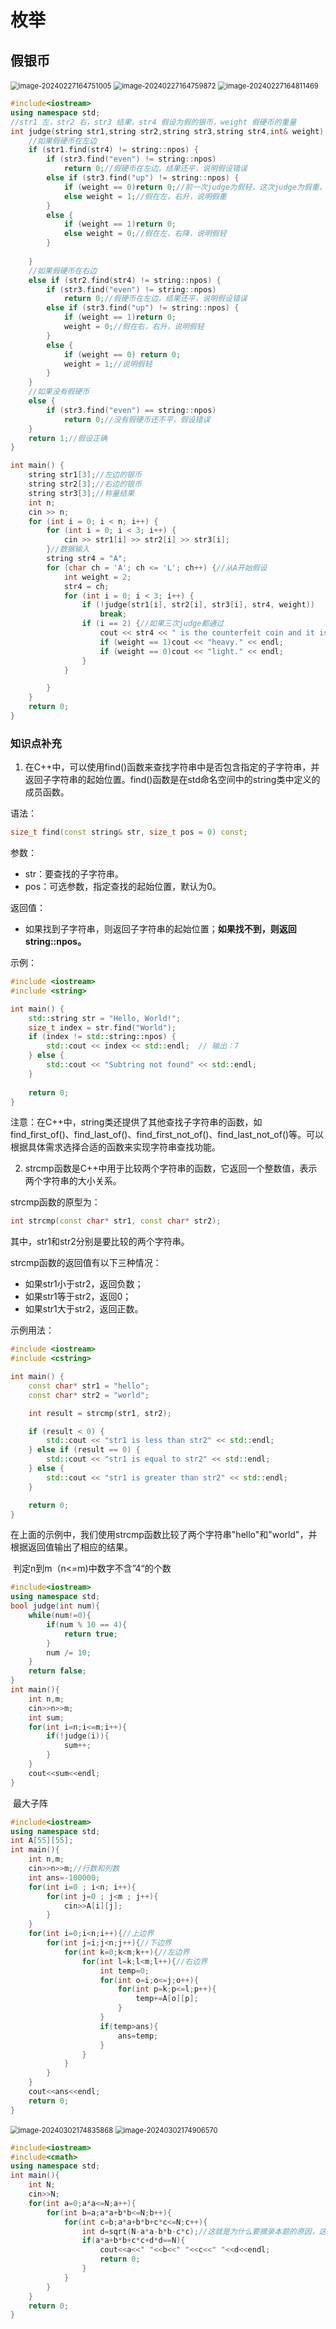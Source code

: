 # 枚举

## 假银币

<img src="Enumeration.assets/image-20240227164751005.png" alt="image-20240227164751005" style="zoom:80%;" />

<img src="Enumeration.assets/image-20240227164759872.png" alt="image-20240227164759872" style="zoom:80%;" />

<img src="Enumeration.assets/image-20240227164811469.png" alt="image-20240227164811469" style="zoom:80%;" />

```c++
#include<iostream>
using namespace std;
//str1 左，str2 右，str3 结果，str4 假设为假的银币，weight 假硬币的重量
int judge(string str1,string str2,string str3,string str4,int& weight) {//weight:0轻，1重，2未知
	//如果假硬币在左边
	if (str1.find(str4) != string::npos) {
		if (str3.find("even") != string::npos)
			return 0;//假硬币在左边，结果还平，说明假设错误
		else if (str3.find("up") != string::npos) {
			if (weight == 0)return 0;//前一次judge为假轻，这次judge为假重，说明假设错误
			else weight = 1;//假在左，右升，说明假重
		}			
		else {
			if (weight == 1)return 0;
			else weight = 0;//假在左，右降，说明假轻
		}
		
	}
	//如果假硬币在右边
	else if (str2.find(str4) != string::npos) {
		if (str3.find("even") != string::npos)
			return 0;//假硬币在左边，结果还平，说明假设错误
		else if (str3.find("up") != string::npos) {
			if (weight == 1)return 0;
			weight = 0;//假在右，右升，说明假轻
		}
		else {
			if (weight == 0) return 0;
			weight = 1;//说明假轻
		}
	}
	//如果没有假硬币
	else {
		if (str3.find("even") == string::npos)
			return 0;//没有假硬币还不平，假设错误
	}
	return 1;//假设正确
}

int main() {
	string str1[3];//左边的银币
	string str2[3];//右边的银币
	string str3[3];//称量结果
	int n;
	cin >> n;
	for (int i = 0; i < n; i++) {
		for (int i = 0; i < 3; i++) {
			cin >> str1[i] >> str2[i] >> str3[i];
		}//数据输入
		string str4 = "A";
		for (char ch = 'A'; ch <= 'L'; ch++) {//从A开始假设
			int weight = 2;
			str4 = ch;
			for (int i = 0; i < 3; i++) {
				if (!judge(str1[i], str2[i], str3[i], str4, weight))
					break;
				if (i == 2) {//如果三次judge都通过
					cout << str4 << " is the counterfeit coin and it is ";
					if (weight == 1)cout << "heavy." << endl;
					if (weight == 0)cout << "light." << endl;
				}
			}

		}
	}
	return 0;
}
```

### 知识点补充

1. 在C++中，可以使用find()函数来查找字符串中是否包含指定的子字符串，并返回子字符串的起始位置。find()函数是在std命名空间中的string类中定义的成员函数。

语法：
```cpp
size_t find(const string& str, size_t pos = 0) const;
```

参数：
- str：要查找的子字符串。
- pos：可选参数，指定查找的起始位置，默认为0。

返回值：
- 如果找到子字符串，则返回子字符串的起始位置；**如果找不到，则返回string::npos。**

示例：
```cpp
#include <iostream>
#include <string>

int main() {
    std::string str = "Hello, World!";
    size_t index = str.find("World");
    if (index != std::string::npos) {
        std::cout << index << std::endl;  // 输出：7
    } else {
        std::cout << "Subtring not found" << std::endl;
    }
    
    return 0;
}
```

注意：在C++中，string类还提供了其他查找子字符串的函数，如find_first_of()、find_last_of()、find_first_not_of()、find_last_not_of()等。可以根据具体需求选择合适的函数来实现字符串查找功能。

2. strcmp函数是C++中用于比较两个字符串的函数，它返回一个整数值，表示两个字符串的大小关系。

strcmp函数的原型为：

```cpp
int strcmp(const char* str1, const char* str2);
```

其中，str1和str2分别是要比较的两个字符串。

strcmp函数的返回值有以下三种情况：

- 如果str1小于str2，返回负数；
- 如果str1等于str2，返回0；
- 如果str1大于str2，返回正数。

示例用法：

```cpp
#include <iostream>
#include <cstring>

int main() {
    const char* str1 = "hello";
    const char* str2 = "world";

    int result = strcmp(str1, str2);

    if (result < 0) {
        std::cout << "str1 is less than str2" << std::endl;
    } else if (result == 0) {
        std::cout << "str1 is equal to str2" << std::endl;
    } else {
        std::cout << "str1 is greater than str2" << std::endl;
    }

    return 0;
}
```

在上面的示例中，我们使用strcmp函数比较了两个字符串"hello"和"world"，并根据返回值输出了相应的结果。



​		判定n到m（n<=m)中数字不含”4“的个数

```c++
#include<iostream>
using namespace std;
bool judge(int num){
	while(num!=0){
		if(num % 10 == 4){
			return true;
		}
		num /= 10;
	}
	return false;
}
int main(){
	int n,m;
	cin>>n>>m;
	int sum;
	for(int i=n;i<=m;i++){
		if(!judge(i)){
			sum++;
		}
	} 
	cout<<sum<<endl;
}
```

​		最大子阵

```c++
#include<iostream>
using namespace std;
int A[55][55];
int main(){
	int n,m;
	cin>>n>>m;//行数和列数
	int ans=-100000;
	for(int i=0 ; i<n; i++){
		for(int j=0 ; j<m ; j++){
			cin>>A[i][j];
		}
	} 
	for(int i=0;i<n;i++){//上边界 
		for(int j=i;j<n;j++){//下边界 
			for(int k=0;k<m;k++){//左边界 
				for(int l=k;l<m;l++){//右边界 
					int temp=0;		
					for(int o=i;o<=j;o++){
						for(int p=k;p<=l;p++){
							temp+=A[o][p];
						}
					}
					if(temp>ans){
						ans=temp;
					}
				}
			}
		}
	}
	cout<<ans<<endl;	
	return 0;
}
```

<img src="枚举.assets/image-20240302174835868.png" alt="image-20240302174835868" style="zoom:80%;" />

<img src="枚举.assets/image-20240302174906570.png" alt="image-20240302174906570" style="zoom:80%;" />

```c++
#include<iostream>
#include<cmath>
using namespace std;
int main(){
	int N;
	cin>>N;
	for(int a=0;a*a<=N;a++){
		for(int b=a;a*a+b*b<=N;b++){
			for(int c=b;a*a+b*b+c*c<=N;c++){
				int d=sqrt(N-a*a-b*b-c*c);//这就是为什么要摘录本题的原因，这里简化了计算 
				if(a*a+b*b+c*c+d*d==N){
					cout<<a<<" "<<b<<" "<<c<<" "<<d<<endl;
					return 0;
				}
			}
		}
	}
	return 0;
}
```

